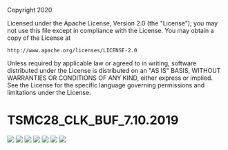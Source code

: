 Copyright 2020

Licensed under the Apache License, Version 2.0 (the "License");
you may not use this file except in compliance with the License.
You may obtain a copy of the License at

    http://www.apache.org/licenses/LICENSE-2.0

Unless required by applicable law or agreed to in writing, software
distributed under the License is distributed on an "AS IS" BASIS,
WITHOUT WARRANTIES OR CONDITIONS OF ANY KIND, either express or implied.
See the License for the specific language governing permissions and
limitations under the License.

# TSMC28_CLK_BUF_7.10.2019
<img src="Documents/images/CLK_BUF_Page_1.png">
<img src="Documents/images/CLK_BUF_Page_2.png">
<img src="Documents/images/CLK_BUF_Page_3.png">
<img src="Documents/images/CLK_BUF_Page_4.png">
<img src="Documents/images/CLK_BUF_Page_5.png">
<img src="Documents/images/CLK_BUF_Page_6.png">
<img src="Documents/images/CLK_BUF_Page_7.png">
